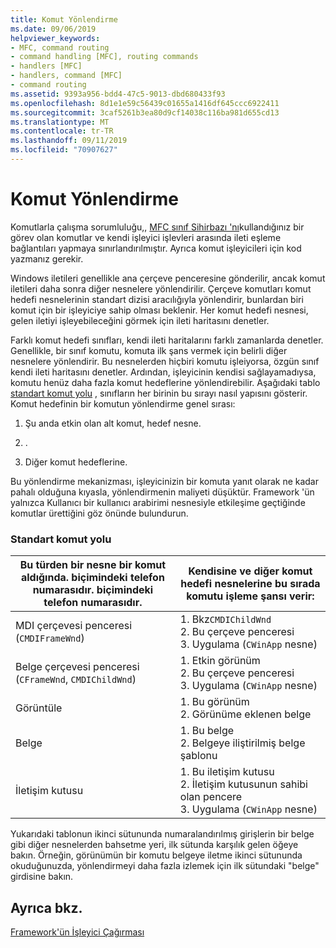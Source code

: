```yaml
---
title: Komut Yönlendirme
ms.date: 09/06/2019
helpviewer_keywords:
- MFC, command routing
- command handling [MFC], routing commands
- handlers [MFC]
- handlers, command [MFC]
- command routing
ms.assetid: 9393a956-bdd4-47c5-9013-dbd680433f93
ms.openlocfilehash: 8d1e1e59c56439c01655a1416df645ccc6922411
ms.sourcegitcommit: 3caf5261b3ea80d9cf14038c116ba981d655cd13
ms.translationtype: MT
ms.contentlocale: tr-TR
ms.lasthandoff: 09/11/2019
ms.locfileid: "70907627"
---
```

# <a name="command-routing"></a>Komut Yönlendirme

Komutlarla çalışma sorumluluğu,, [MFC sınıf Sihirbazı 'nı](reference/mfc-class-wizard.md)kullandığınız bir görev olan komutlar ve kendi işleyici işlevleri arasında ileti eşleme bağlantıları yapmaya sınırlandırılmıştır. Ayrıca komut işleyicileri için kod yazmanız gerekir.

Windows iletileri genellikle ana çerçeve penceresine gönderilir, ancak komut iletileri daha sonra diğer nesnelere yönlendirilir. Çerçeve komutları komut hedefi nesnelerinin standart dizisi aracılığıyla yönlendirir, bunlardan biri komut için bir işleyiciye sahip olması beklenir. Her komut hedefi nesnesi, gelen iletiyi işleyebileceğini görmek için ileti haritasını denetler.

Farklı komut hedefi sınıfları, kendi ileti haritalarını farklı zamanlarda denetler. Genellikle, bir sınıf komutu, komuta ilk şans vermek için belirli diğer nesnelere yönlendirir. Bu nesnelerden hiçbiri komutu işleiyorsa, özgün sınıf kendi ileti haritasını denetler. Ardından, işleyicinin kendisi sağlayamadıysa, komutu henüz daha fazla komut hedeflerine yönlendirebilir. Aşağıdaki tablo [standart komut yolu](#_core_standard_command_route) , sınıfların her birinin bu sırayı nasıl yapısını gösterir. Komut hedefinin bir komutun yönlendirme genel sırası:

1. Şu anda etkin olan alt komut, hedef nesne.

1. .

1. Diğer komut hedeflerine.

Bu yönlendirme mekanizması, işleyicinizin bir komuta yanıt olarak ne kadar pahalı olduğuna kıyasla, yönlendirmenin maliyeti düşüktür. Framework 'ün yalnızca Kullanıcı bir kullanıcı arabirimi nesnesiyle etkileşime geçtiğinde komutlar ürettiğini göz önünde bulundurun.

### <a name="_core_standard_command_route"></a>Standart komut yolu

|Bu türden bir nesne bir komut aldığında. biçimindeki telefon numarasıdır. biçimindeki telefon numarasıdır.|Kendisine ve diğer komut hedefi nesnelerine bu sırada komutu işleme şansı verir:|
|----------------------------------------------------------|-----------------------------------------------------------------------------------------------------|
|MDI çerçevesi penceresi (`CMDIFrameWnd`)|1.  Bkz`CMDIChildWnd`<br />2.  Bu çerçeve penceresi<br />3.  Uygulama (`CWinApp` nesne)|
|Belge çerçevesi penceresi (`CFrameWnd`, `CMDIChildWnd`)|1.  Etkin görünüm<br />2.  Bu çerçeve penceresi<br />3.  Uygulama (`CWinApp` nesne)|
|Görüntüle|1.  Bu görünüm<br />2.  Görünüme eklenen belge|
|Belge|1.  Bu belge<br />2.  Belgeye iliştirilmiş belge şablonu|
|İletişim kutusu|1.  Bu iletişim kutusu<br />2.  İletişim kutusunun sahibi olan pencere<br />3.  Uygulama (`CWinApp` nesne)|

Yukarıdaki tablonun ikinci sütununda numaralandırılmış girişlerin bir belge gibi diğer nesnelerden bahsetme yeri, ilk sütunda karşılık gelen öğeye bakın. Örneğin, görünümün bir komutu belgeye iletme ikinci sütununda okuduğunuzda, yönlendirmeyi daha fazla izlemek için ilk sütundaki "belge" girdisine bakın.

## <a name="see-also"></a>Ayrıca bkz.

[Framework'ün İşleyici Çağırması](../mfc/how-the-framework-calls-a-handler.md)
